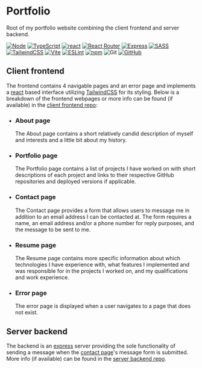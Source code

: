 # Portfolio

Root of my portfolio website combining the client frontend and server backend.

[![Node][node shield]][node website]
[![TypeScript][typescript shield]][typescript website]
[![react][react shield]][react website]
[![React Router][react router shield]][react router website]
[![Express][express shield]][express website]
[![SASS][sass shield]][sass website]
[![TailwindCSS][tailwind shield]][tailwind website]
[![Vite][vite shield]][vite website]
[![ESLint][eslint shield]][typescript eslint website]
[![npm][npm shield]][npm website]
![Git][git shield]
[![GitHub][github shield]][github repo]

## Client frontend

The frontend contains 4 navigable pages and an error page and implements a
[react][react website] based interface utilizing [TailwindCSS][tailwind website]
for its styling. Below is a breakdown of the frontend webpages or more info can
be found (if available) in the [client frontend repo][client frontend github repo]:

- ### About page

  The About page contains a short relatively candid description of myself and
  interests and a little bit about my history.

- ### Portfolio page

  The Portfolio page contains a list of projects I have worked on with short
  descriptions of each project and links to their respective GitHub repositories
  and deployed versions if applicable.

- ### Contact page

  The Contact page provides a form that allows users to message me in addition
  to an email address I can be contacted at. The form requires a name, an email
  address and/or a phone number for reply purposes, and the message to be sent
  to me.

- ### Resume page

  The Resume page contains more specific information about which technologies I
  have experience with, what features I implemented and was responsible for in
  the projects I worked on, and my qualifications and work experience.

- ### Error page

  The error page is displayed when a user navigates to a page that does not exist.

## Server backend

The backend is an [express][express website] server providing the sole
functionality of sending a message when the [contact page](#contact-page)'s
message form is submitted. More info (if available) can be found in the
[server backend repo][server backend github repo].

[node shield]: https://img.shields.io/badge/node.js-6DA55F?style=for-the-badge&logo=node.js&logoColor=white "node"
[node website]: https://nodejs.org/en/about "node"
[typescript shield]: https://img.shields.io/badge/typescript-%23007ACC.svg?style=for-the-badge&logo=typescript&logoColor=white "TypeScript"
[typescript website]: https://www.typescriptlang.org/ "TypeScript"
[sass shield]: https://img.shields.io/badge/SASS-hotpink.svg?style=for-the-badge&logo=SASS&logoColor=white "SASS"
[sass website]: https://sass-lang.com/ "SASS"
[react shield]: https://img.shields.io/badge/react-%2320232a.svg?style=for-the-badge&logo=react&logoColor=%2361DAFB "React"
[react website]: https://react.dev/ "React"
[react router shield]: https://img.shields.io/badge/React_Router-CA4245?style=for-the-badge&logo=react-router&logoColor=white "React Router"
[express shield]: https://img.shields.io/badge/express.js-%23404d59.svg?style=for-the-badge&logo=express&logoColor=%2361DAFB "Express"
[express website]: https://expressjs.com/ "Express"
[react router website]: https://www.npmjs.com/package/react-router "React Router"
[tailwind shield]: https://img.shields.io/badge/tailwindcss-%2338B2AC.svg?style=for-the-badge&logo=tailwind-css&logoColor=white "TailwindCSS"
[tailwind website]: https://tailwindcss.com "TailwindCSS"
[vite shield]: https://img.shields.io/badge/vite-%23646CFF.svg?style=for-the-badge&logo=vite&logoColor=white "Vite"
[vite website]: https://vitejs.dev "Vite"
[eslint shield]: https://img.shields.io/badge/ESLint-4B3263?style=for-the-badge&logo=eslint&logoColor=white "TypeScript ESLint"
[typescript eslint website]: https://typescript-eslint.io/ "TypeScript ESLint"
[npm shield]: https://img.shields.io/badge/NPM-%23CB3837.svg?style=for-the-badge&logo=npm&logoColor=white "npm"
[npm website]: https://www.npmjs.com/ "npm"
[git shield]: https://img.shields.io/badge/git-%23F05033.svg?style=for-the-badge&logo=git&logoColor=white "Git"
[github shield]: https://img.shields.io/badge/github-%23121011.svg?style=for-the-badge&logo=github&logoColor=white "github"
[github repo]: https://github.com/SnapperGee/portfolio "GitHub repo"
[client frontend github repo]: https://github.com/SnapperGee/portfolio-client "Client frontend GitHub repo"
[server backend github repo]: https://github.com/SnapperGee/portfolio-server "Server backend GitHub repo"
